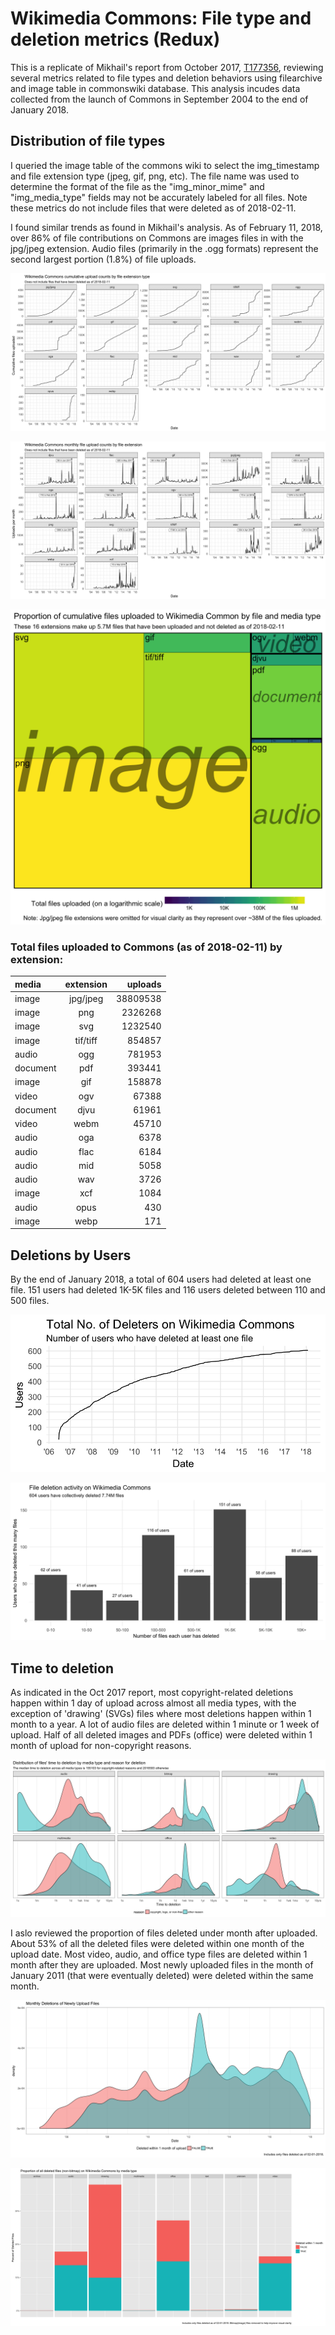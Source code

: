# Wikimedia Commons: File type and deletion metrics (Redux)

This is a replicate of Mikhail's report from October 2017, [T177356](https://phabricator.wikimedia.org/T177356), reviewing several metrics related to file types and deletion behaviors using filearchive and image table in commonswiki database. This analysis incudes data collected from the launch of Commons in September 2004 to the end of January 2018.

## Distribution of file types

I queried the image table of the commons wiki to select the img_timestamp and file extension type (jpeg, gif, png, etc). The file name was used to determine the format of the file as the "img_minor_mime" and "img_media_type" fields may not be accurately labeled for all files. Note these metrics do not include files that were deleted as of 2018-02-11. 

I found similar trends as found in Mikhail's analysis. As of February 11, 2018, over 86% of file contributions on Commons are images files in with the jpg/jpeg extension. Audio files (primarily in the .ogg formats) represent the second largest portion (1.8%) of file uploads. 


![](file_extension_distribution/figures/cumulative_uploads.png)

![](file_extension_distribution/figures/monthly_uploads_byfiletype.png)

![Treemap showing distribution files on Commons by file extension and media type](file_extension_distribution/figures/treemap_uploads.png)

### Total files uploaded to Commons (as of 2018-02-11) by extension:

|media	|extension| uploads
|:--------------|:--------:|----------:|
|image	|jpg/jpeg| 38809538
|image	|png	|2326268
|image	|svg	|1232540
|image	|tif/tiff|854857
|audio	|ogg	|781953
|document |pdf	|393441
|image	|gif	|158878
|video	|ogv	|67388
|document|djvu	|61961
|video	|webm	|45710
|audio	|oga	|6378
|audio	|flac	|6184
|audio	|mid	|5058
|audio	|wav	|3726
|image	|xcf	|1084
|audio	|opus	|430
|image	|webp	|171


## Deletions by Users

By the end of January 2018, a total of 604 users had deleted at least one file. 151 users had deleted 1K-5K files and 116 users deleted between 110 and 500 files. 

![](file_deleters/figures/cumulative_deleters.png)


![](file_deleters/figures/deleter_activity.png)


## Time to deletion

As indicated in the Oct 2017 report, most copyright-related deletions happen within 1 day of upload across almost all media types, with the exception of 'drawing' (SVGs) files where most deletions happen within 1 month to a year. A lot of audio files are deleted within 1 minute or 1 week of upload. Half of all deleted images and PDFs (office) were deleted within 1 month of upload for non-copyright reasons.

![](file_deletion_time/figures/time-to-deletion.png)


I aslo reviewed the proportion of files deleted under month after uploaded. About 53% of all the deleted files were deleted within one month of the upload date. Most video, audio, and office type files are deleted within 1 month after they are uploaded. Most newly uploaded files in the month of January 2011 (that were eventually deleted) were deleted within the same month. 

![](file_deletion_time/figures/monthly_uploads_deletions.png)

![](file_deletion_time/figures/Monthly_deletions_bymediatype.png)





